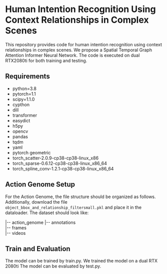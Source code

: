 # **Human Intention Recognition Using Context Relationships in Complex Scenes**

This repository provides code for human intention recognition using context relationships in complex scenes. We propose a Spatial Temporal Graph Attention Informer Neural Network. The code is executed on dual RTX2080ti for both training and testing.

## **Requirements**

- python=3.8
- pytorch=1.1
- scipy=1.1.0
- cypthon
- dill
- transformer
- easydict
- h5py
- opencv
- pandas
- tqdm
- yaml
- pytorch geometric
- torch_scatter-2.0.9-cp38-cp38-linux_x86
- torch_sparse-0.6.12-cp38-cp38-linux_x86_64
- torch_spline_conv-1.2.1-cp38-cp38-linux_x86_64

## Action Genome Setup

For the Action Genome, the file structure should be organized as follows. Additionally, download the file `object_bbox_and_relationship_filtersmall.pkl` and place it in the dataloader. The dataset should look like:

|-- action_genome 
    |-- annotations  
    |-- frames  
    |-- videos 

## Train and Evaluation

The model can be trained by train.py. We trained the model on a dual RTX 2080ti
The model can be evaluated by test.py.

